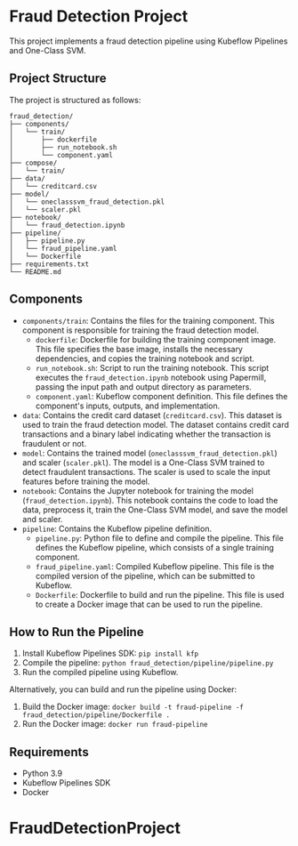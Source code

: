 # Fraud Detection Project

This project implements a fraud detection pipeline using Kubeflow Pipelines and One-Class SVM.

## Project Structure

The project is structured as follows:

```
fraud_detection/
├── components/
│   └── train/
│       ├── dockerfile
│       ├── run_notebook.sh
│       └── component.yaml
├── compose/
│   └── train/
├── data/
│   └── creditcard.csv
├── model/
│   └── oneclasssvm_fraud_detection.pkl
│   └── scaler.pkl
├── notebook/
│   └── fraud_detection.ipynb
├── pipeline/
│   ├── pipeline.py
│   └── fraud_pipeline.yaml
│   └── Dockerfile
├── requirements.txt
└── README.md
```

## Components

*   `components/train`: Contains the files for the training component. This component is responsible for training the fraud detection model.
    *   `dockerfile`: Dockerfile for building the training component image. This file specifies the base image, installs the necessary dependencies, and copies the training notebook and script.
    *   `run_notebook.sh`: Script to run the training notebook. This script executes the `fraud_detection.ipynb` notebook using Papermill, passing the input path and output directory as parameters.
    *   `component.yaml`: Kubeflow component definition. This file defines the component's inputs, outputs, and implementation.
*   `data`: Contains the credit card dataset (`creditcard.csv`). This dataset is used to train the fraud detection model. The dataset contains credit card transactions and a binary label indicating whether the transaction is fraudulent or not.
*   `model`: Contains the trained model (`oneclasssvm_fraud_detection.pkl`) and scaler (`scaler.pkl`). The model is a One-Class SVM trained to detect fraudulent transactions. The scaler is used to scale the input features before training the model.
*   `notebook`: Contains the Jupyter notebook for training the model (`fraud_detection.ipynb`). This notebook contains the code to load the data, preprocess it, train the One-Class SVM model, and save the model and scaler.
*   `pipeline`: Contains the Kubeflow pipeline definition.
    *   `pipeline.py`: Python file to define and compile the pipeline. This file defines the Kubeflow pipeline, which consists of a single training component.
    *   `fraud_pipeline.yaml`: Compiled Kubeflow pipeline. This file is the compiled version of the pipeline, which can be submitted to Kubeflow.
    *   `Dockerfile`: Dockerfile to build and run the pipeline. This file is used to create a Docker image that can be used to run the pipeline.

## How to Run the Pipeline

1.  Install Kubeflow Pipelines SDK: `pip install kfp`
2.  Compile the pipeline: `python fraud_detection/pipeline/pipeline.py`
3.  Run the compiled pipeline using Kubeflow.

Alternatively, you can build and run the pipeline using Docker:

1.  Build the Docker image: `docker build -t fraud-pipeline -f fraud_detection/pipeline/Dockerfile .`
2.  Run the Docker image: `docker run fraud-pipeline`

## Requirements

*   Python 3.9
*   Kubeflow Pipelines SDK
*   Docker
# FraudDetectionProject
